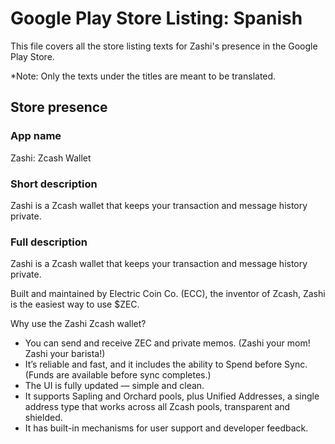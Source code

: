 # Google Play Store Listing: Spanish
This file covers all the store listing texts for Zashi's presence in the Google Play Store.

*Note: Only the texts under the titles are meant to be translated. 

## Store presence

### App name

Zashi: Zcash Wallet

### Short description

Zashi is a Zcash wallet that keeps your transaction and message history private.

### Full description

Zashi is a Zcash wallet that keeps your transaction and message history private.

Built and maintained by Electric Coin Co. (ECC), the inventor of Zcash, Zashi is the easiest way to use $ZEC.

Why use the Zashi Zcash wallet?
* You can send and receive ZEC and private memos. (Zashi your mom! Zashi your barista!)
* It’s reliable and fast, and it includes the ability to Spend before Sync. (Funds are available before sync completes.)
* The UI is fully updated — simple and clean.
* It supports Sapling and Orchard pools, plus Unified Addresses, a single address type that works across all Zcash pools, transparent and shielded.
* It has built-in mechanisms for user support and developer feedback.

